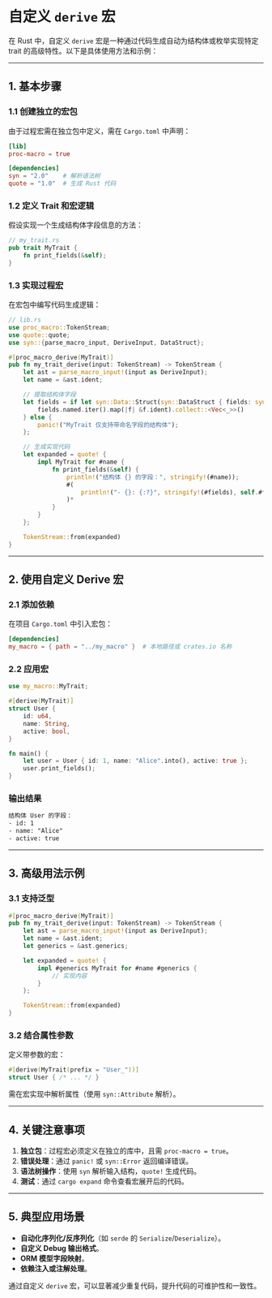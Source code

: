# 自定义 `derive` 宏

在 Rust 中，自定义 `derive` 宏是一种通过代码生成自动为结构体或枚举实现特定 trait 的高级特性。以下是具体使用方法和示例：

---

## **1. 基本步骤**

### **1.1 创建独立的宏包**

由于过程宏需在独立包中定义，需在 `Cargo.toml` 中声明：

```toml
[lib]
proc-macro = true

[dependencies]
syn = "2.0"    # 解析语法树
quote = "1.0"  # 生成 Rust 代码
```

### **1.2 定义 Trait 和宏逻辑**

假设实现一个生成结构体字段信息的方法：

```rust
// my_trait.rs
pub trait MyTrait {
    fn print_fields(&self);
}
```

### **1.3 实现过程宏**

在宏包中编写代码生成逻辑：

```rust
// lib.rs
use proc_macro::TokenStream;
use quote::quote;
use syn::{parse_macro_input, DeriveInput, DataStruct};

#[proc_macro_derive(MyTrait)]
pub fn my_trait_derive(input: TokenStream) -> TokenStream {
    let ast = parse_macro_input!(input as DeriveInput);
    let name = &ast.ident;

    // 提取结构体字段
    let fields = if let syn::Data::Struct(syn::DataStruct { fields: syn::Fields::Named(ref fields), .. }) = ast.data {
        fields.named.iter().map(|f| &f.ident).collect::<Vec<_>>()
    } else {
        panic!("MyTrait 仅支持带命名字段的结构体");
    };

    // 生成实现代码
    let expanded = quote! {
        impl MyTrait for #name {
            fn print_fields(&self) {
                println!("结构体 {} 的字段：", stringify!(#name));
                #(
                    println!("- {}: {:?}", stringify!(#fields), self.#fields);
                )*
            }
        }
    };

    TokenStream::from(expanded)
}
```

---

## **2. 使用自定义 Derive 宏**

### **2.1 添加依赖**

在项目 `Cargo.toml` 中引入宏包：

```toml
[dependencies]
my_macro = { path = "../my_macro" }  # 本地路径或 crates.io 名称
```

### **2.2 应用宏**

```rust
use my_macro::MyTrait;

#[derive(MyTrait)]
struct User {
    id: u64,
    name: String,
    active: bool,
}

fn main() {
    let user = User { id: 1, name: "Alice".into(), active: true };
    user.print_fields();
}
```

### **输出结果**

```txt
结构体 User 的字段：
- id: 1
- name: "Alice"
- active: true
```

---

## **3. 高级用法示例**

### **3.1 支持泛型**

```rust
#[proc_macro_derive(MyTrait)]
pub fn my_trait_derive(input: TokenStream) -> TokenStream {
    let ast = parse_macro_input!(input as DeriveInput);
    let name = &ast.ident;
    let generics = &ast.generics;

    let expanded = quote! {
        impl #generics MyTrait for #name #generics {
            // 实现内容
        }
    };

    TokenStream::from(expanded)
}
```

### **3.2 结合属性参数**

定义带参数的宏：

```rust
#[derive(MyTrait(prefix = "User_"))]
struct User { /* ... */ }
```

需在宏实现中解析属性（使用 `syn::Attribute` 解析）。

---

## **4. 关键注意事项**

1. **独立包**：过程宏必须定义在独立的库中，且需 `proc-macro = true`。
2. **错误处理**：通过 `panic!` 或 `syn::Error` 返回编译错误。
3. **语法树操作**：使用 `syn` 解析输入结构，`quote!` 生成代码。
4. **测试**：通过 `cargo expand` 命令查看宏展开后的代码。

---

## **5. 典型应用场景**

- **自动化序列化/反序列化**（如 `serde` 的 `Serialize`/`Deserialize`）。
- **自定义 Debug 输出格式**。
- **ORM 模型字段映射**。
- **依赖注入或注解处理**。

通过自定义 `derive` 宏，可以显著减少重复代码，提升代码的可维护性和一致性。
